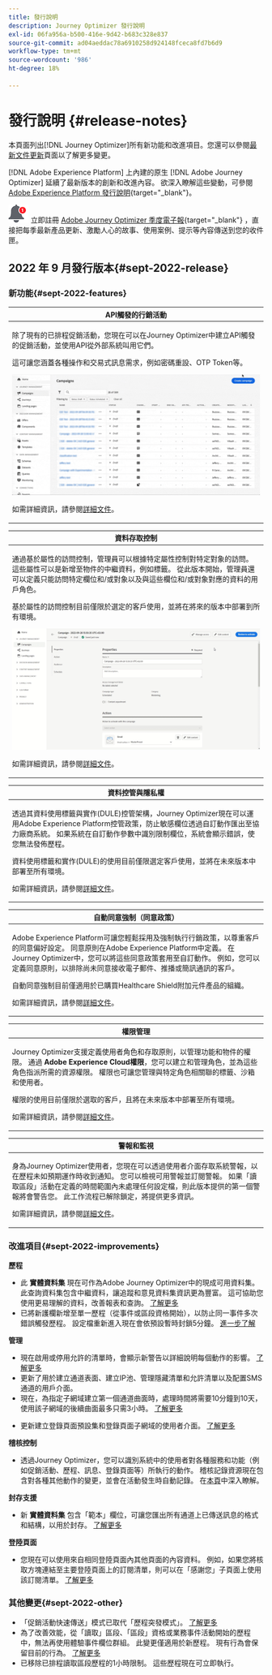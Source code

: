 ```yaml
---
title: 發行說明
description: Journey Optimizer 發行說明
exl-id: 06fa956a-b500-416e-9d42-b683c328e837
source-git-commit: ad04aeddac78a6910258d924148fceca8fd7b6d9
workflow-type: tm+mt
source-wordcount: '986'
ht-degree: 18%

---
```


# 發行說明 {#release-notes}

本頁面列出[!DNL Journey Optimizer]所有新功能和改進項目。您還可以參閱[最新文件更新](documentation-updates.md)頁面以了解更多變更。

[!DNL Adobe Experience Platform] 上內建的原生 [!DNL Adobe Journey Optimizer] 延續了最新版本的創新和改進內容。 欲深入瞭解這些變動，可參閱 [Adobe Experience Platform 發行說明](https://experienceleague.adobe.com/docs/experience-platform/release-notes/latest.html?lang=zh-Hant){target=&quot;_blank&quot;}。

![電子報](../assets/do-not-localize/nl-icon.png) 立即註冊 [Adobe Journey Optimizer 季度電子報](https://www.adobe.com/subscription/Adobe_Journey_Optimizer_NL.html){target=&quot;_blank&quot;} ，直接把每季最新產品更新、激勵人心的故事、使用案例、提示等內容傳送到您的收件匣。

## 2022 年 9 月發行版本{#sept-2022-release}

### 新功能{#sept-2022-features}


<!--
<table>
<thead>
<tr>
<th><strong>Dynamic content & new conditional rule builder</strong><br/></th>
</tr>
</thead>
<tbody>
<tr>
<td>
<p>You can now create dynamic content to adapt the content of your messages based on conditional rules.</p> 
<p>Conditional rules are created using a visual rule builder within the Expression Editor, where you can store them for further reuse across your journeys and campaigns.</p>
<img src="assets/do-not-localize/dynamic-content.gif"/>
<p>For more information, refer to the <a href="../personalization/get-started-dynamic-content.md">detailed documentation</a>.
</td>
</tr>
</tbody>
</table>
-->

<table>
<thead>
<tr>
<th><strong>API觸發的行銷活動</strong><br/></th>
</tr>
</thead>
<tbody>
<tr>
<td>
<p>除了現有的已排程促銷活動，您現在可以在Journey Optimizer中建立API觸發的促銷活動，並使用API從外部系統叫用它們。</p>
<p>這可讓您涵蓋各種操作和交易式訊息需求，例如密碼重設、OTP Token等。</p>
<img src="assets/do-not-localize/api-triggered.gif"/>
<p>如需詳細資訊，請參閱<a href="../campaigns/api-triggered-campaigns.md">詳細文件</a>。
</td>
</tr>
</tbody>
</table>

<table>
<thead>
<tr>
<th><strong>資料存取控制</strong><br/></th>
</tr>
</thead>
<tbody>
<tr>
<td>
<p>通過基於屬性的訪問控制，管理員可以根據特定屬性控制對特定對象的訪問。 這些屬性可以是新增至物件的中繼資料，例如標籤。 從此版本開始，管理員還可以定義只能訪問特定欄位和/或對象以及與這些欄位和/或對象對應的資料的用戶角色。</p>
<p> 基於屬性的訪問控制目前僅限於選定的客戶使用，並將在將來的版本中部署到所有環境。</p>
<img src="assets/do-not-localize/olac.gif"/>
<p>如需詳細資訊，請參閱<a href="../administration/object-based-access.md">詳細文件</a>。
</td>
</tr>
</tbody>
</table>


<table>
<thead>
<tr>
<th><strong>資料控管與隱私權</strong><br/></th>
</tr>
</thead>
<tbody>
<tr>
<td>
<p>透過其資料使用標籤與實作(DULE)控管架構，Journey Optimizer現在可以運用Adobe Experience Platform控管政策，防止敏感欄位透過自訂動作匯出至協力廠商系統。 如果系統在自訂動作參數中識別限制欄位，系統會顯示錯誤，使您無法發佈歷程。</p>
<p>資料使用標籤和實作(DULE)的使用目前僅限選定客戶使用，並將在未來版本中部署至所有環境。</p>
<p>如需詳細資訊，請參閱<a href="../action/action-privacy.md">詳細文件</a>。
</td>
</tr>
</tbody>
</table>

<table>
<thead>
<tr>
<th><strong>自動同意強制（同意政策）</strong><br/></th>
</tr>
</thead>
<tbody>
<tr>
<td>
<p>Adobe Experience Platform可讓您輕鬆採用及強制執行行銷政策，以尊重客戶的同意偏好設定。 同意原則在Adobe Experience Platform中定義。 在Journey Optimizer中，您可以將這些同意政策套用至自訂動作。 例如，您可以定義同意原則，以排除尚未同意接收電子郵件、推播或簡訊通訊的客戶。
<p>自動同意強制目前僅適用於已購買Healthcare Shield附加元件產品的組織。</p>
<p>如需詳細資訊，請參閱<a href="../action/consent.md">詳細文件</a>。
</td>
</tr>
</tbody>
</table>

<table>
<thead>
<tr>
<th><strong>權限管理</strong><br/></th>
</tr>
</thead>
<tbody>
<tr>
<td>
<p>Journey Optimizer支援定義使用者角色和存取原則，以管理功能和物件的權限。 通過 <strong>Adobe Experience Cloud權限</strong>，您可以建立和管理角色，並為這些角色指派所需的資源權限。 權限也可讓您管理與特定角色相關聯的標籤、沙箱和使用者。</p>
<p> 權限的使用目前僅限於選取的客戶，且將在未來版本中部署至所有環境。</p>
<p>如需詳細資訊，請參閱<a href="../administration/attribute-based-access.md">詳細文件</a>。
</td>
</tr>
</tbody>
</table>

<table>
<thead>
<tr>
<th><strong>警報和監視</strong><br/></th>
</tr>
</thead>
<tbody>
<tr>
<td>
<p>身為Journey Optimizer使用者，您現在可以透過使用者介面存取系統警報，以在歷程未如預期運作時收到通知。 您可以檢視可用警報並訂閱警報。 如果「讀取區段」活動在定義的時間範圍內未處理任何設定檔，則此版本提供的第一個警報將會警告您。 此工作流程已解除鎖定，將提供更多資訊。</p>
<p>如需詳細資訊，請參閱<a href="../reports/alerts.md">詳細文件</a>。
</td>
</tr>
</tbody>
</table>


<!--table>
<thead>
<tr>
<th><strong>Data Hygiene</strong><br/></th>
</tr>
</thead>
<tbody>
<tr>
<td>
<p>Adobe Experience Platform provides a suite of data hygiene capabilities that allow you manage your stored data through programmatic deletions of consumer records and datasets. This capability is now available for Adobe Journey Optimizer. </p>
<p>You can manage your data stores to ensure that information is used as expected, is updated when incorrect data needs fixing, and is deleted when organizational policies deem it necessary.</p>
<p><strong>Caution</strong> - Data Hygiene capabilities are currently only available for organizations that have purchased the Healthcare Shield add-on offering.</p>
<p>For more information, refer to the <a href="../building-journeys/read-segment.md#configuring-segment-trigger-activity">detailed documentation</a>.
</td>
</tr>
</tbody>
</table-->

### 改進項目{#sept-2022-improvements}

**歷程**

* 此 **實體資料集** 現在可作為Adobe Journey Optimizer中的現成可用資料集。 此查詢資料集包含中繼資料，讓追蹤和意見資料集資訊更為豐富。 這可協助您使用更易理解的資料，改善報表和查詢。 [了解更多](../start/datasets-query-examples.md#entity-dataset)
* 已將新護欄新增至單一歷程（從事件或區段資格開始），以防止同一事件多次錯誤觸發歷程。 設定檔重新進入現在會依預設暫時封鎖5分鐘。 [進一步了解](../start/guardrails.md#events-g)

**管理**

* 現在啟用或停用允許的清單時，會顯示新警告以詳細說明每個動作的影響。 [了解更多](../configuration/allow-list.md#enable-allow-list)
* 更新了用於建立通道表面、建立IP池、管理隱藏清單和允許清單以及配置SMS通道的用戶介面。
* 現在，為指定子網域建立第一個通道曲面時，處理時間將需要10分鐘到10天，使用該子網域的後續曲面最多只需3小時。 [了解更多](../configuration/channel-surfaces.md#create-channel-surface)

<!--* Now when downloading the suppression list as a CSV file, you can choose the file that was previously generated, or generate a new file.-->
* 更新建立登錄頁面預設集和登錄頁面子網域的使用者介面。 [了解更多](../configuration/lp-subdomains.md)

**稽核控制**

* 透過Journey Optimizer，您可以識別系統中的使用者對各種服務和功能（例如促銷活動、歷程、訊息、登錄頁面等）所執行的動作。 稽核記錄資源現在包含對各種其他動作的變更，並會在活動發生時自動記錄。 在[本頁](../privacy/audit-logs.md)中深入瞭解。

**封存支援**

* 新 **實體資料集** 包含「範本」欄位，可讓您匯出所有通道上已傳送訊息的格式和結構，以用於封存。 [了解更多](../configuration/archiving-support.md)

**登陸頁面**

* 您現在可以使用來自相同登陸頁面內其他頁面的內容資料。 例如，如果您將核取方塊連結至主要登陸頁面上的訂閱清單，則可以在「感謝您」子頁面上使用該訂閱清單。 [了解更多](../landing-pages/lp-content.md#use-primary-page-context)

<!--* When configuring the primary page, you can now create additional data to enable storing information when the landing page is being submitted. [Learn more](../landing-pages/lp-content.md#use-additional-data)-->

<!--* You can now use information that was submitted on a landing page to send communications to your customers. For example, if a user subscribes to a given subscription list, you can leverage that information to send an email recommending other subscription lists to that user.-->

### 其他變更{#sept-2022-other}

* 「促銷活動快速傳送」模式已取代「歷程突發模式」。 [了解更多](../campaigns/create-campaign.md#rapid-delivery)
* 為了改善效能，從「讀取」區段、「區段」資格或業務事件活動開始的歷程中，無法再使用體驗事件欄位群組。 此變更僅適用於新歷程。 現有行為會保留目前的行為。 [了解更多](../start/guardrails.md#expression-editor)
* 已移除已排程讀取區段歷程的1小時限制。 這些歷程現在可立即執行。

